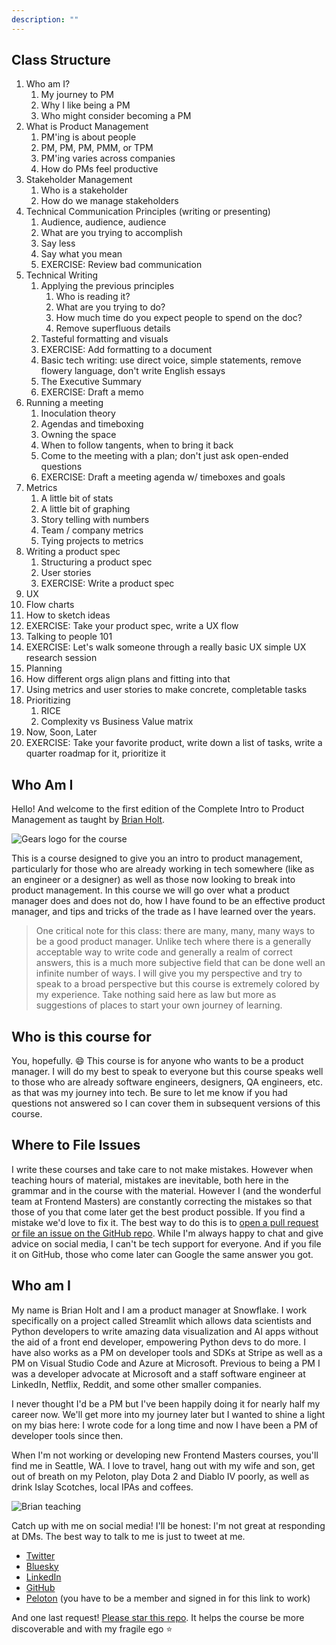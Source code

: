 ```yaml
---
description: ""
---
```


## Class Structure
1. Who am I?
   1. My journey to PM
   2. Why I like being a PM
   3. Who might consider becoming a PM
2. What is Product Management
   1. PM'ing is about people
   2. PM, PM, PM, PMM, or TPM
   3. PM'ing varies across companies
   4. How do PMs feel productive
3. Stakeholder Management
   1. Who is a stakeholder
   2. How do we manage stakeholders
4. Technical Communication Principles (writing or presenting)
   1. Audience, audience, audience
   2. What are you trying to accomplish
   3. Say less
   4. Say what you mean
   5. EXERCISE: Review bad communication
5. Technical Writing
   1. Applying the previous principles
      1. Who is reading it?
      2. What are you trying to do?
      3. How much time do you expect people to spend on the doc?
      4. Remove superfluous details
   2. Tasteful formatting and visuals
   3. EXERCISE: Add formatting to a document
   4. Basic tech writing: use direct voice, simple statements, remove flowery language, don't write English essays
   5. The Executive Summary
   6. EXERCISE: Draft a memo
6. Running a meeting
   1. Inoculation theory
   2. Agendas and timeboxing
   3. Owning the space
   4. When to follow tangents, when to bring it back
   5. Come to the meeting with a plan; don't just ask open-ended questions
   6. EXERCISE: Draft a meeting agenda w/ timeboxes and goals
7. Metrics
   1. A little bit of stats
   2. A little bit of graphing
   3. Story telling with numbers
   4. Team / company metrics
   5. Tying projects to metrics 
8. Writing a product spec
   1. Structuring a product spec
   2. User stories
   3. EXERCISE: Write a product spec
9.  UX
   1. Flow charts
   2. How to sketch ideas
   3. EXERCISE: Take your product spec, write a UX flow
   4. Talking to people 101
   5. EXERCISE: Let's walk someone through a really basic UX simple UX research session
10.  Planning
   1. How different orgs align plans and fitting into that
   2. Using metrics and user stories to make concrete, completable tasks
   3. Prioritizing
      1. RICE
      2. Complexity vs Business Value matrix
   4. Now, Soon, Later
   5. EXERCISE: Take your favorite product, write down a list of tasks, write a quarter roadmap for it, prioritize it

## Who Am I

Hello! And welcome to the first edition of the Complete Intro to Product Management as taught by [Brian Holt][twitter].

![Gears logo for the course](./images/course-icon.png)

This is a course designed to give you an intro to product management, particularly for those who are already working in tech somewhere (like as an engineer or a designer) as well as those now looking to break into product management. In this course we will go over what a product manager does and does not do, how I have found to be an effective product manager, and tips and tricks of the trade as I have learned over the years.

> One critical note for this class: there are many, many, many ways to be a good product manager. Unlike tech where there is a generally acceptable way to write code and generally a realm of correct answers, this is a much more subjective field that can be done well an infinite number of ways. I will give you my perspective and try to speak to a broad perspective but this course is extremely colored by my experience. Take nothing said here as law but more as suggestions of places to start your own journey of learning.

## Who is this course for

You, hopefully. 😄 This course is for anyone who wants to be a product manager. I will do my best to speak to everyone but this course speaks well to those who are already software engineers, designers, QA engineers, etc. as that was my journey into tech. Be sure to let me know if you had questions not answered so I can cover them in subsequent versions of this course.

## Where to File Issues

I write these courses and take care to not make mistakes. However when teaching hours of material, mistakes are inevitable, both here in the grammar and in the course with the material. However I (and the wonderful team at Frontend Masters) are constantly correcting the mistakes so that those of you that come later get the best product possible. If you find a mistake we'd love to fix it. The best way to do this is to [open a pull request or file an issue on the GitHub repo][issues]. While I'm always happy to chat and give advice on social media, I can't be tech support for everyone. And if you file it on GitHub, those who come later can Google the same answer you got.

## Who am I

My name is Brian Holt and I am a product manager at Snowflake. I work specifically on a project called Streamlit which allows data scientists and Python developers to write amazing data visualization and AI apps without the aid of a front end developer, empowering Python devs to do more. I have also works as a PM on developer tools and SDKs at Stripe as well as a PM on Visual Studio Code and Azure at Microsoft. Previous to being a PM I was a developer advocate at Microsoft and a staff software engineer at LinkedIn, Netflix, Reddit, and some other smaller companies.

I never thought I'd be a PM but I've been happily doing it for nearly half my career now. We'll get more into my journey later but I wanted to shine a light on my bias here: I wrote code for a long time and now I have been a PM of developer tools since then.

When I'm not working or developing new Frontend Masters courses, you'll find me in Seattle, WA. I love to travel, hang out with my wife and son, get out of breath on my Peloton, play Dota 2 and Diablo IV poorly, as well as drink Islay Scotches, local IPAs and coffees.

![Brian teaching](./images/social-share-cover.jpg)

Catch up with me on social media! I'll be honest: I'm not great at responding at DMs. The best way to talk to me is just to tweet at me.

- [Twitter][twitter]
- [Bluesky][bluesky]
- [LinkedIn][linkedin]
- [GitHub][github]
- [Peloton][pelo] (you have to be a member and signed in for this link to work)

And one last request! [Please star this repo][site]. It helps the course be more discoverable and with my fragile ego ⭐️

[twitter]: https://twitter.com/holtbt
[bluesky]: https://staging.bsky.app/profile/brianholt.me
[issues]: https://github.com/btholt/complete-intro-to-product-management/issues
[github]: https://github.com/btholt
[linkedin]: https://www.linkedin.com/in/btholt/
[gh]: https://btholt.github.io/complete-intro-to-product-management/
[site]: https://github.com/btholt/complete-intro-to-product-management
[tweet]: https://twitter.com/holtbt/status/493852312604254208
[pelo]: https://members.onepeloton.com/members/btholt/overview

